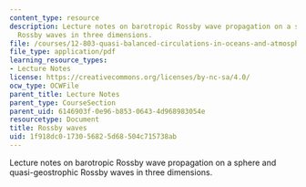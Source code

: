 ```yaml
---
content_type: resource
description: Lecture notes on barotropic Rossby wave propagation on a sphere and quasi-geostrophic
  Rossby waves in three dimensions.
file: /courses/12-803-quasi-balanced-circulations-in-oceans-and-atmospheres-fall-2009/1f918dc0173056825d68504c715738ab_MIT12_803F09_lec16.pdf
file_type: application/pdf
learning_resource_types:
- Lecture Notes
license: https://creativecommons.org/licenses/by-nc-sa/4.0/
ocw_type: OCWFile
parent_title: Lecture Notes
parent_type: CourseSection
parent_uid: 6146903f-0e96-b853-0643-4d968983054e
resourcetype: Document
title: Rossby waves
uid: 1f918dc0-1730-5682-5d68-504c715738ab
---
```

Lecture notes on barotropic Rossby wave propagation on a sphere and quasi-geostrophic Rossby waves in three dimensions.
